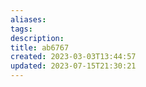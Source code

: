 ```yaml
---
aliases: 
tags: 
description:
title: ab6767
created: 2023-03-03T13:44:57
updated: 2023-07-15T21:30:21
---
```

